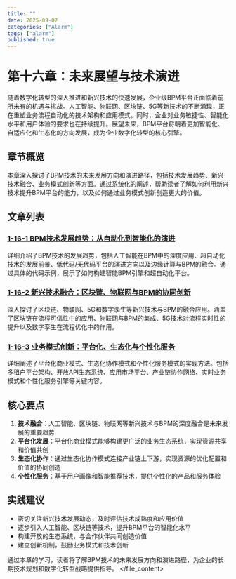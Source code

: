 ```yaml
---
title: ""
date: 2025-09-07
categories: ["Alarm"]
tags: ["alarm"]
published: true
---
```

# 第十六章：未来展望与技术演进

随着数字化转型的深入推进和新兴技术的快速发展，企业级BPM平台正面临着前所未有的机遇与挑战。人工智能、物联网、区块链、5G等新技术的不断涌现，正在重塑业务流程自动化的技术架构和应用模式。同时，企业对业务敏捷性、智能化水平和用户体验的要求也在持续提升。展望未来，BPM平台将朝着更加智能化、自适应化和生态化的方向发展，成为企业数字化转型的核心引擎。

## 章节概览

本章深入探讨了BPM技术的未来发展方向和演进路径，包括技术发展趋势、新兴技术融合、业务模式创新等方面。通过系统化的阐述，帮助读者了解如何利用新兴技术提升BPM平台的能力，以及如何通过业务模式创新创造更大的价值。

## 文章列表

### [1-16-1 BPM技术发展趋势：从自动化到智能化的演进](1-16-1-bpm-technology-trends.md)
详细介绍了BPM技术的发展趋势，包括人工智能在BPM中的深度应用、超自动化技术的发展前景、低代码/无代码平台的演进方向以及边缘计算与BPM的融合。通过具体的代码示例，展示了如何构建智能BPM引擎和超自动化平台。

### [1-16-2 新兴技术融合：区块链、物联网与BPM的协同创新](1-16-2-emerging-technology-integration.md)
深入探讨了区块链、物联网、5G和数字孪生等新兴技术与BPM的融合应用。涵盖了区块链在流程可信性中的应用、物联网与BPM的集成、5G技术对流程实时性的提升以及数字孪生在流程优化中的作用。

### [1-16-3 业务模式创新：平台化、生态化与个性化服务](1-16-3-business-model-innovation.md)
详细阐述了平台化商业模式、生态化协作模式和个性化服务模式的实现方法。包括多租户平台架构、开放API生态系统、应用市场平台、产业链协作网络、实时业务模式和个性化服务引擎等关键内容。

## 核心要点

1. **技术融合**：人工智能、区块链、物联网等新兴技术与BPM的深度融合是未来发展的重要趋势
2. **平台化发展**：平台化商业模式能够构建更广泛的业务生态系统，实现资源共享和价值共创
3. **生态化协作**：通过生态化协作模式连接产业链上下游，实现资源的优化配置和价值的协同创造
4. **个性化服务**：基于用户画像和智能推荐技术，提供个性化的产品和服务体验

## 实践建议

- 密切关注新兴技术发展动态，及时评估技术成熟度和应用价值
- 逐步引入人工智能、区块链等技术，提升BPM平台的智能化水平
- 构建开放的生态系统，与合作伙伴共同创造价值
- 建立创新机制，鼓励业务模式和技术创新

通过本章的学习，读者将了解BPM技术的未来发展方向和演进路径，为企业的长期技术规划和数字化转型战略提供指导。
</file_content>